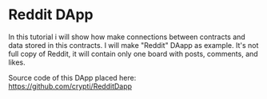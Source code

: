 # Reddit DApp

In this tutorial i will show how make connections between contracts and data stored in this contracts. 
I will make "Reddit" DAapp as example. It's not full copy of Reddit, it will contain only one board with posts, 
comments, and likes.

Source code of this DApp placed here: https://github.com/crypti/RedditDapp


